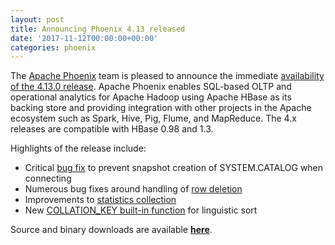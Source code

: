 ```yaml
---
layout: post
title: Announcing Phoenix 4.13 released
date: '2017-11-12T00:00:00+00:00'
categories: phoenix
---
```

<p>The <a href="http://phoenix.apache.org" target="_blank" title="Apache Phoenix">Apache Phoenix</a> team is pleased to announce the immediate <a href="http://phoenix.apache.org/download.html" target="_blank" title="download">availability of the 4.13.0 release</a>. Apache Phoenix enables SQL-based OLTP and operational analytics for Apache Hadoop using Apache HBase as its backing store and providing integration with other projects in the Apache ecosystem such as Spark, Hive, Pig, Flume, and MapReduce. The 4.x releases are compatible with HBase 0.98 and 1.3.</p> 
  <p>Highlights of the release include:</p> 
  <p> </p> 
  <ul> 
    <li>Critical <a href="https://issues.apache.org/jira/browse/PHOENIX-4335" title="PHOENIX-4335">bug fix</a> to prevent snapshot creation of SYSTEM.CATALOG when connecting</li> 
    <li>Numerous bug fixes around handling of <a href="https://issues.apache.org/jira/issues/?jql=labels%20%3D%20rowDeletion" target="_blank" title="row deletion">row deletion</a></li> 
    <li>Improvements to <a href="https://issues.apache.org/jira/issues/?jql=labels%20%3D%20statsCollection" target="_blank" title="statistics collection">statistics collection</a></li> 
    <li>New <a href="https://phoenix.apache.org/language/functions.html#collation_key" target="_blank" title="COLLATION_KEY">COLLATION_KEY built-in function</a> for linguistic sort</li> 
  </ul> 
  <p>Source and binary downloads are available&nbsp;<a href="http://phoenix.apache.org/download.html" target="_blank" title="latest release download"><strong>here</strong></a>.</p>
